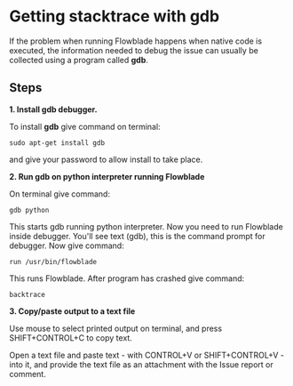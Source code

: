 # Getting stacktrace with gdb #

If the problem when running Flowblade happens when native code is executed, the information needed to debug the issue can usually be collected using a program called **gdb**.


## Steps ##

**1. Install gdb debugger.**

To install **gdb** give command on terminal:

```
sudo apt-get install gdb
```
and give your password to allow install to take place.

**2. Run gdb on python interpreter running Flowblade**

On terminal give command:

```
gdb python
```

This starts gdb running python interpreter. Now you need to run Flowblade inside debugger. You'll see text (gdb), this is the command prompt for debugger. Now give command:

```
run /usr/bin/flowblade
```

This runs Flowblade. After program has crashed give command:

```
backtrace
```

**3. Copy/paste output to a text file**

Use mouse to select printed output on terminal, and press SHIFT+CONTROL+C to copy text.

Open a text file and paste text - with CONTROL+V or  SHIFT+CONTROL+V - into it, and provide the text file as an attachment with the Issue report or comment.
